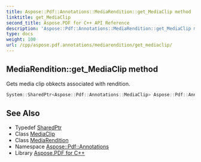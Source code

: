 ```yaml
---
title: Aspose::Pdf::Annotations::MediaRendition::get_MediaClip method
linktitle: get_MediaClip
second_title: Aspose.PDF for C++ API Reference
description: 'Aspose::Pdf::Annotations::MediaRendition::get_MediaClip method. Gets media clip obkects associated with rendition in C++.'
type: docs
weight: 100
url: /cpp/aspose.pdf.annotations/mediarendition/get_mediaclip/
---
```

## MediaRendition::get_MediaClip method


Gets media clip obkects associated with rendition.

```cpp
System::SharedPtr<Aspose::Pdf::Annotations::MediaClip> Aspose::Pdf::Annotations::MediaRendition::get_MediaClip()
```

## See Also

* Typedef [SharedPtr](../../../system/sharedptr/)
* Class [MediaClip](../../mediaclip/)
* Class [MediaRendition](../)
* Namespace [Aspose::Pdf::Annotations](../../)
* Library [Aspose.PDF for C++](../../../)

